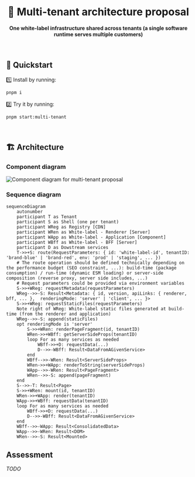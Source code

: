 <div align="center">
    <h1>🧪 Multi-tenant architecture proposal</h1>
    <strong>One white-label infrastructure shared across tenants (a single software runtime serves multiple customers)</strong>
</div>
<br>
<br>

## 🚀 Quickstart

1️⃣ Install by running:

```bash
pnpm i
```

2️⃣ Try it by running:

```bash
pnpm start:multi-tenant
```

<br>

## 🏗 Architecture

### Component diagram

![Component diagram for multi-tenant proposal](https://user-images.githubusercontent.com/10498826/184859944-e36566a0-c22f-4cf1-92dc-124c00cf7f41.png)

### Sequence diagram

```mermaid
sequenceDiagram
    autonumber
    participant T as Tenant
    participant S as Shell (one per tenant)
    participant WReg as Registry [CDN]
    participant WRen as White-label - Renderer [Server]
    participant WApp as White-label - Application [Component]
    participant WBff as White-label - BFF [Server]
    participant D as Dowstream services
    T->>+S: route(RequestParameters: { id: 'white-label-id', tenantID: 'brand-blue' | 'brand-red', env: 'prod' | 'staging', ... })
    # The route operation should be defined technically depending on the performance budget (SEO constraint, ...): build-time (package consumption) / run-time (dynamic ESM loading) or server-side composition (reverse proxy, server side includes, ...)
    # Request parameters could be provided via environment variables
    S->>+WReg: requestMetadata(requestParameters)
    WReg-->>-S: Result<Metadata: { id, version, apiLinks: { renderer, bff, ... },  renderingMode: 'server' | 'client', ... }>
    S->>+WReg: requestStaticFiles(requestParameters)
    Note right of WReg: White-label static files generated at build-time (from the renderer and application)
    WReg-->>-S: append(staticFiles)
    opt renderingMode is 'server'
        S->>+WRen: renderPageFragment(id, tenantID)
        WRen->>+WBff: getServerSideProps(tenantID)
        loop For as many services as needed
            WBff->>+D: requestData(...)
            D-->>-WBff: Result<DataFromAGivenService>
        end
        WBff-->>-WRen: Result<ServerSideProps>
        WRen->>+WApp: renderToString(serverSideProps)
        WApp-->>-WRen: Result<PageFragment>
        WRen-->>-S: append(pageFragment)
    end
    S-->>-T: Result<Page>
    S->>+WRen: mount(id, tenantID)
    WRen->>+WApp: render(tenantID)
    WApp->>+WBff: requestData(tenantID)
    loop For as many services as needed
        WBff->>+D: requestData(...)
        D-->>-WBff: Result<DataFromAGivenService>
    end
    WBff-->>-WApp: Result<ConsolidatedData>
    WApp-->>-WRen: Result<DOM>
    WRen-->>-S: Result<Mounted>
```

## Assessment

_TODO_
